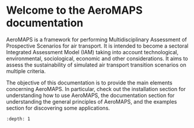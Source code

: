 # Welcome to the AeroMAPS documentation

AeroMAPS is a framework for performing Multidisciplinary Assessment of Prospective Scenarios for air transport.
It is intended to become a sectoral Integrated Assessment Model (IAM) taking into account technological, environmental, 
sociological, economic and other considerations.
It aims to assess the sustainability of simulated air transport transition scenarios on multiple criteria.

The objective of this documentation is to provide the main elements concerning AeroMAPS.
In particular, check out the installation section for understanding how to use AeroMAPS, 
the documentation section for understanding the general principles of AeroMAPS, 
and the examples section for discovering some applications.


```{tableofcontents}
:depth: 1
```
